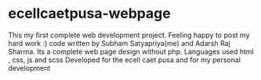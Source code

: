 # ecellcaetpusa-webpage
This my first complete web development project. Feeling happy to post my hard work :)
code written by Subham Satyapriya(me) and Adarsh Raj Sharma.
Its a complete web page design without php.
Languages used html , css, js and scss
Developed for the ecell caet pusa and for my personal development 
